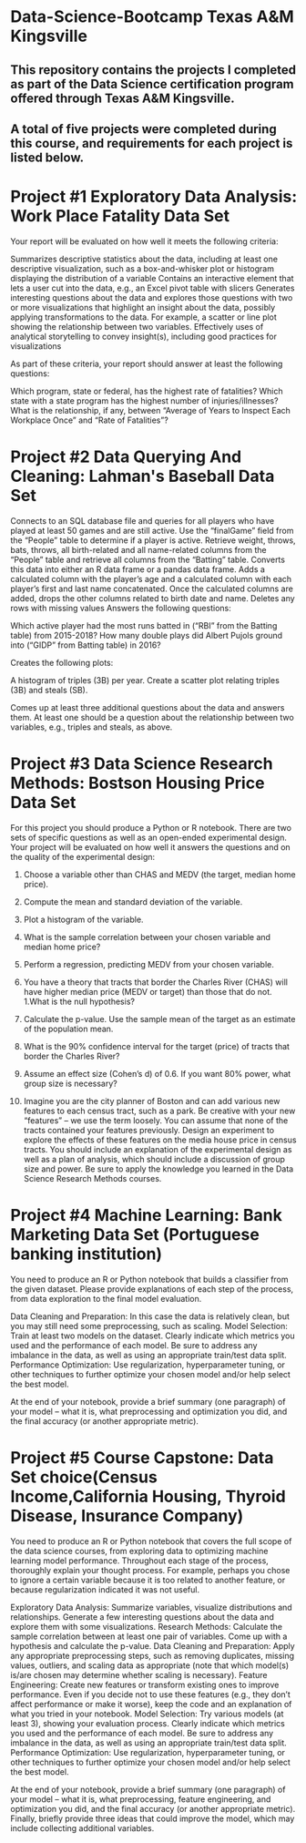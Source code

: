 # Data-Science-Bootcamp Texas A&M Kingsville
## This repository contains the projects I completed as part of the Data Science certification program offered through Texas A&M Kingsville.
## A total of five projects were completed during this course, and requirements for each project is listed below.  


# Project #1 Exploratory Data Analysis: Work Place Fatality Data Set
Your report will be evaluated on how well it meets the following criteria:
 
Summarizes descriptive statistics about the data, including at least one descriptive visualization, such as a box-and-whisker plot or histogram displaying the distribution of a variable
Contains an interactive element that lets a user cut into the data, e.g., an Excel pivot table with slicers
Generates interesting questions about the data and explores those questions with two or more visualizations that highlight an insight about the data, possibly applying transformations to the data. For example, a scatter or line plot showing the relationship between two variables.
Effectively uses of analytical storytelling to convey insight(s), including good practices for visualizations

As part of these criteria, your report should answer at least the following questions:
 
Which program, state or federal, has the highest rate of fatalities?
Which state with a state program has the highest number of injuries/illnesses?
What is the relationship, if any, between “Average of Years to Inspect Each Workplace Once” and “Rate of Fatalities”?

# Project #2 Data Querying And Cleaning: Lahman's Baseball Data Set
Connects to an SQL database file and queries for all players who have played at least 50 games and are still active.  Use the “finalGame” field from the “People” table to determine if a player is active. Retrieve weight, throws, bats, throws, all birth-related and all name-related columns from the “People” table and retrieve all columns from the “Batting” table.
Converts this data into either an R data frame or a pandas data frame.
Adds a calculated column with the player’s age and a calculated column with each player’s first and last name concatenated.
Once the calculated columns are added, drops the other columns related to birth date and name.
Deletes any rows with missing values
Answers the following questions:
 
Which active player had the most runs batted in (“RBI” from the Batting table) from 2015-2018?
How many double plays did Albert Pujols ground into (“GIDP” from Batting table) in 2016?
 
Creates the following plots:
 
A histogram of triples (3B) per year.
Create a scatter plot relating triples (3B) and steals (SB).
 
Comes up at least three additional questions about the data and answers them. At least one should be a question about the relationship between two variables, e.g., triples and steals, as above.

# Project #3 Data Science Research Methods: Bostson Housing Price Data Set 
For this project you should produce a Python or R notebook. There are two sets of specific questions as well as an open-ended experimental design. Your project will be evaluated on how well it answers the questions and on the quality of the experimental design:
 

1.  Choose a variable other than CHAS and MEDV (the target, median home price).
  1. Compute the mean and standard deviation of the variable.
  2. Plot a histogram of the variable.
  3. What is the sample correlation between your chosen variable and median home price?
  4. Perform a regression, predicting MEDV from your chosen variable.
 
2. You have a theory that tracts that border the Charles River (CHAS) will have higher median price (MEDV or target) than those that do not.
  1.What is the null hypothesis?
  2. Calculate the p-value. Use the sample mean of the target as an estimate of the population mean.
  3. What is the 90% confidence interval for the target (price) of tracts that border the Charles River?
  4. Assume an effect size (Cohen’s d) of 0.6. If you want 80% power, what group size is necessary?
 
3. Imagine you are the city planner of Boston and can add various new features to each census tract, such as a park. Be creative with your new “features” – we use the term loosely. You can assume that none of the tracts contained your features previously. Design an experiment to explore the effects of these features on the media house price in census tracts. You should include an explanation of the experimental design as well as a plan of analysis, which should include a discussion of group size and power. Be sure to apply the knowledge you learned in the Data Science Research Methods courses.

# Project #4 Machine Learning: Bank Marketing Data Set (Portuguese banking institution) 
You need to produce an R or Python notebook that builds a classifier from the given dataset. Please provide explanations of each step of the process, from data exploration to the final model evaluation.
 

Data Cleaning and Preparation: In this case the data is relatively clean, but you may still need some preprocessing, such as scaling.
Model Selection: Train at least two models on the dataset. Clearly indicate which metrics you used and the performance of each model. Be sure to address any imbalance in the data, as well as using an appropriate train/test data split.
Performance Optimization: Use regularization, hyperparameter tuning, or other techniques to further optimize your chosen model and/or help select the best model.
 
At the end of your notebook, provide a brief summary (one paragraph) of your model – what it is, what preprocessing and optimization you did, and the final accuracy (or another appropriate metric).

# Project #5 Course Capstone: Data Set choice(Census Income,California Housing, Thyroid Disease, Insurance Company)
You need to produce an R or Python notebook that covers the full scope of the data science courses, from exploring data to optimizing machine learning model performance. Throughout each stage of the process, thoroughly explain your thought process. For example, perhaps you chose to ignore a certain variable because it is too related to another feature, or because regularization indicated it was not useful.
 

Exploratory Data Analysis: Summarize variables, visualize distributions and relationships. Generate a few interesting questions about the data and explore them with some visualizations.
Research Methods: Calculate the sample correlation between at least one pair of variables. Come up with a hypothesis and calculate the p-value.
Data Cleaning and Preparation: Apply any appropriate preprocessing steps, such as removing duplicates, missing values, outliers, and scaling data as appropriate (note that which model(s) is/are chosen may determine whether scaling is necessary).
Feature Engineering: Create new features or transform existing ones to improve performance. Even if you decide not to use these features (e.g., they don’t affect performance or make it worse), keep the code and an explanation of what you tried in your notebook.
Model Selection: Try various models (at least 3), showing your evaluation process. Clearly indicate which metrics you used and the performance of each model. Be sure to address any imbalance in the data, as well as using an appropriate train/test data split.
Performance Optimization: Use regularization, hyperparameter tuning, or other techniques to further optimize your chosen model and/or help select the best model.
 
At the end of your notebook, provide a brief summary (one paragraph) of your model – what it is, what preprocessing, feature engineering, and optimization you did, and the final accuracy (or another appropriate metric). Finally, briefly provide three ideas that could improve the model, which may include collecting additional variables.




